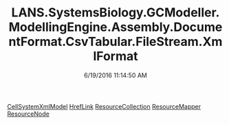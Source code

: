 ﻿---
title: LANS.SystemsBiology.GCModeller.ModellingEngine.Assembly.DocumentFormat.CsvTabular.FileStream.XmlFormat
date: 6/19/2016 11:14:50 AM
---

[CellSystemXmlModel](T-LANS.SystemsBiology.GCModeller.ModellingEngine.Assembly.DocumentFormat.CsvTabular.FileStream.XmlFormat.CellSystemXmlModel.html)
[HrefLink](T-LANS.SystemsBiology.GCModeller.ModellingEngine.Assembly.DocumentFormat.CsvTabular.FileStream.XmlFormat.HrefLink.html)
[ResourceCollection](T-LANS.SystemsBiology.GCModeller.ModellingEngine.Assembly.DocumentFormat.CsvTabular.FileStream.XmlFormat.ResourceCollection.html)
[ResourceMapper](T-LANS.SystemsBiology.GCModeller.ModellingEngine.Assembly.DocumentFormat.CsvTabular.FileStream.XmlFormat.ResourceMapper.html)
[ResourceNode](T-LANS.SystemsBiology.GCModeller.ModellingEngine.Assembly.DocumentFormat.CsvTabular.FileStream.XmlFormat.ResourceNode.html)
